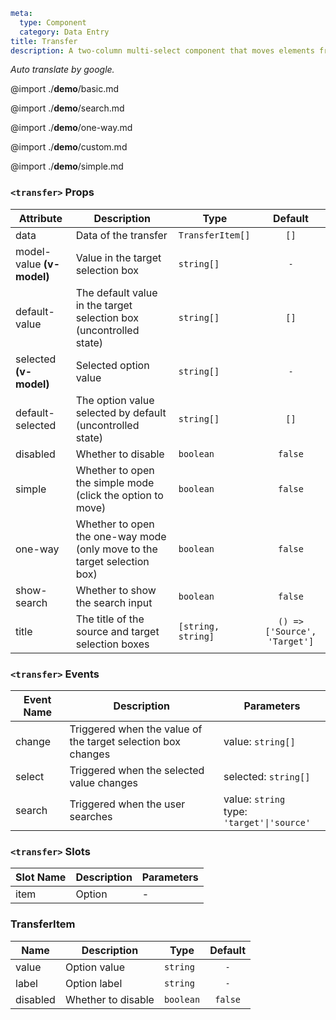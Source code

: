 ```yaml
meta:
  type: Component
  category: Data Entry
title: Transfer
description: A two-column multi-select component that moves elements from one column to another in real time.
```

*Auto translate by google.*

@import ./__demo__/basic.md

@import ./__demo__/search.md

@import ./__demo__/one-way.md

@import ./__demo__/custom.md

@import ./__demo__/simple.md


### `<transfer>` Props

|Attribute|Description|Type|Default|
|---|---|---|:---:|
|data|Data of the transfer|`TransferItem[]`|`[]`|
|model-value **(v-model)**|Value in the target selection box|`string[]`|`-`|
|default-value|The default value in the target selection box (uncontrolled state)|`string[]`|`[]`|
|selected **(v-model)**|Selected option value|`string[]`|`-`|
|default-selected|The option value selected by default (uncontrolled state)|`string[]`|`[]`|
|disabled|Whether to disable|`boolean`|`false`|
|simple|Whether to open the simple mode (click the option to move)|`boolean`|`false`|
|one-way|Whether to open the one-way mode (only move to the target selection box)|`boolean`|`false`|
|show-search|Whether to show the search input|`boolean`|`false`|
|title|The title of the source and target selection boxes|`[string, string]`|`() => ['Source', 'Target']`|
### `<transfer>` Events

|Event Name|Description|Parameters|
|---|---|---|
|change|Triggered when the value of the target selection box changes|value: `string[]`|
|select|Triggered when the selected value changes|selected: `string[]`|
|search|Triggered when the user searches|value: `string`<br>type: `'target'\|'source'`|
### `<transfer>` Slots

|Slot Name|Description|Parameters|
|---|---|---|
|item|Option|-|




### TransferItem

|Name|Description|Type|Default|
|---|---|---|:---:|
|value|Option value|`string`|`-`|
|label|Option label|`string`|`-`|
|disabled|Whether to disable|`boolean`|`false`|


